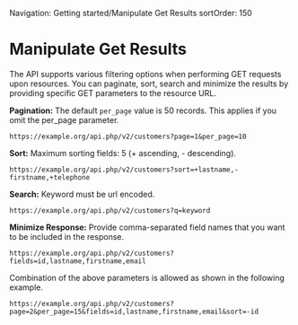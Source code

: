 Navigation: Getting started/Manipulate Get Results
sortOrder: 150

# Manipulate Get Results

The API supports various filtering options when performing GET requests upon resources. 
You can paginate, sort, search and minimize the results by providing specific GET parameters to the resource URL.

**Pagination:**  The default `per_page` value is 50 records. This applies if you omit the per_page parameter.
```
https://example.org/api.php/v2/customers?page=1&per_page=10
```

**Sort:** Maximum sorting fields: 5 (+ ascending, - descending).
```
https://example.org/api.php/v2/customers?sort=+lastname,-firstname,+telephone
```

**Search:** Keyword must be url encoded.
```
https://example.org/api.php/v2/customers?q=keyword
```

**Minimize Response:** Provide comma-separated field names that you want to be included in the response.
```
https://example.org/api.php/v2/customers?fields=id,lastname,firstname,email
```

Combination of the above parameters is allowed as shown in the following example.
```
https://example.org/api.php/v2/customers?page=2&per_page=15&fields=id,lastname,firstname,email&sort=-id
```